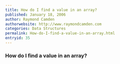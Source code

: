 ```yaml
---
title: How do I find a value in an array?
published: January 18, 2006
author: Raymond Camden
authorwebsite: http://www.raymondcamden.com
categories: Data Structures
permalink: How-do-I-find-a-value-in-an-array.html
entryid: 35
---
```


<h3>How do I find a value in an array?</h3>



